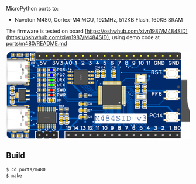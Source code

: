 MicroPython ports to:
  - Nuvoton M480, Cortex-M4 MCU, 192MHz, 512KB Flash, 160KB SRAM

The firmware is tested on board [https://oshwhub.com/xivn1987/M484SID](https://oshwhub.com/xivn1987/M484SID), using demo code at [ports/m480/README.md](ports/m480/README.md)

![](./M484SID.png)

## Build
``` bash
$ cd ports/m480
$ make
```
